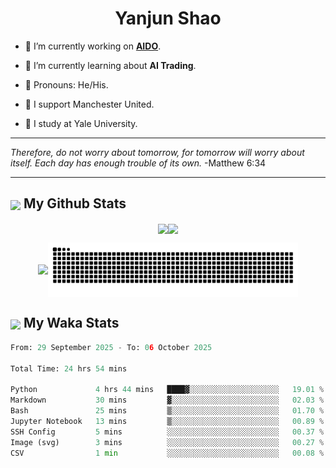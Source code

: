 

<h1 align="center">Yanjun Shao</h1>

- 🐒 I’m currently working on **[AIDO](https://github.com/genbio-ai/AIDO)**.

- 🦧 I’m currently learning about **AI Trading**.

- 🦍 Pronouns: He/His.

- 👹 I support Manchester United.

- 🐶 I study at Yale University.

---

<i> Therefore, do not worry about tomorrow, for tomorrow will worry about itself. Each day has enough trouble of its own. </i> -Matthew 6:34

---

<h2><img src="https://emojis.slackmojis.com/emojis/images/1579216111/7550/pikachu_wave.gif?1579216111" align="center" width="28" /> My Github Stats</h2>

<p align="center"><img align="center" src = "https://github-readme-stats.vercel.app/api?username=super-dainiu&show_icons=true&count_private=true&theme=tokyonight&hide=issues&line_height=30" width="400px"><img align="center" src = "https://github-readme-streak-stats.herokuapp.com/?user=super-dainiu&theme=tokyonight" width="400px"></p>

<p align="center"><img align="center" width="400px" src="https://github-readme-stats.vercel.app/api/top-langs/?username=super-dainiu&layout=compact&theme=tokyonight&hide=html,tex,jupyter%20notebook"><img align="center" width="400px" src="https://github.com/super-dainiu/super-dainiu/blob/output/github-contribution-grid-snake.svg"></p>

<h2><img src="https://emojis.slackmojis.com/emojis/images/1579216111/7550/pikachu_wave.gif?1579216111" align="center" width="28" /> My Waka Stats</h2>

<!--START_SECTION:waka-->

```python
From: 29 September 2025 - To: 06 October 2025

Total Time: 24 hrs 54 mins

Python             4 hrs 44 mins   ████▓░░░░░░░░░░░░░░░░░░░░   19.01 %
Markdown           30 mins         ▓░░░░░░░░░░░░░░░░░░░░░░░░   02.03 %
Bash               25 mins         ▒░░░░░░░░░░░░░░░░░░░░░░░░   01.70 %
Jupyter Notebook   13 mins         ▒░░░░░░░░░░░░░░░░░░░░░░░░   00.89 %
SSH Config         5 mins          ░░░░░░░░░░░░░░░░░░░░░░░░░   00.37 %
Image (svg)        3 mins          ░░░░░░░░░░░░░░░░░░░░░░░░░   00.27 %
CSV                1 min           ░░░░░░░░░░░░░░░░░░░░░░░░░   00.08 %
```

<!--END_SECTION:waka-->
